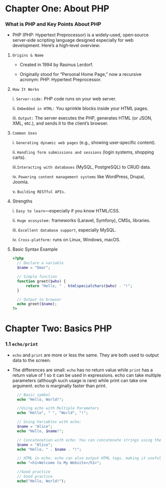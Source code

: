 # Chapter One: About PHP

### What is PHP and Key Points About PHP

- PHP (PHP: Hypertext Preprocessor) is a widely‑used, open‑source server‑side scripting language designed especially for web development. Here’s a high‑level overview:

1. `Origins & Name`

   - Created in 1994 by Rasmus Lerdorf.

   - Originally stood for “Personal Home Page,” now a recursive acronym: PHP: Hypertext Preprocessor.

2. `How It Works`

   i. `Server‑side:` PHP code runs on your web server.

   ii. `Embedded in HTML:` You sprinkle <?php … ?> blocks inside your HTML pages.

   iii. `Output:` The server executes the PHP, generates HTML (or JSON, XML, etc.), and sends it to the client’s browser.

3. `Common Uses`

   i. `Generating dynamic web pages` (e.g., showing user‑specific content).

   ii. `Handling form submissions and sessions` (login systems, shopping carts).

   iii.`Interacting with databases` (MySQL, PostgreSQL) to CRUD data.

   iv. `Powering content management systems` like WordPress, Drupal, Joomla.

   v. `Building RESTful APIs.`

4. Strengths

   i. `Easy to learn`—especially if you know HTML/CSS.

   ii. `Huge ecosystem:` frameworks (Laravel, Symfony), CMSs, libraries.

   iii. `Excellent database support`, especially MySQL.

   iv. `Cross‑platform:` runs on Linux, Windows, macOS.

5. Basic Syntax Example

   ```php
   <?php
     // Declare a variable
     $name = "Omar";

     // Simple function
     function greet($who) {
         return "Hello, " . htmlspecialchars($who) . "!";
     }

     // Output to browser
     echo greet($name);
   ?>

   ```

# Chapter Two: Basics PHP

### 1.1 `echo/print`

- `echo` and `print` are more or less the same. They are both used to output data to the screen.

- The differences are small: `echo` has no return value while `print` has a return value of 1 so it can be used in expressions. echo can take multiple parameters (although such usage is rare) while print can take one argument. echo is marginally faster than print.

  ```php
    // Basic symbol
    echo "Hello, World!";

    //Using echo with Multiple Parameters
    echo "Hello", " ", "World", "!";

    // Using Variables with echo:
    $name = "Alice";
    echo "Hello, $name!";

    // Concatenation with echo: You can concatenate strings using the dot (.) operator if you need more control over formatting.
    $name = "Alice";
    echo "Hello, " . $name . "!";

    // HTML in echo: echo can also output HTML tags, making it useful for dynamically generating web pages.
    echo "<h1>Welcome to My Website</h1>";

    //Good practice
    // Good practice
    echo("Hello, World!");
  ```
